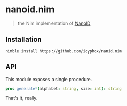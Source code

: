 # nanoid.nim
> the Nim implementation of [NanoID](https://github.com/ai/nanoid)

## Installation
```
nimble install https://github.com/icyphox/nanid.nim
```
## API

This module exposes a single procedure.
```Nim
proc generate*(alphabet: string, size: int): string
```

That's it, really.
